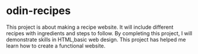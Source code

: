 # odin-recipes
This project is about making a recipe website. It will include different recipes with ingredients and steps to follow. By completing this project, I will demonstrate skills in HTML,basic web design. This project has helped me learn how to create a functional website.